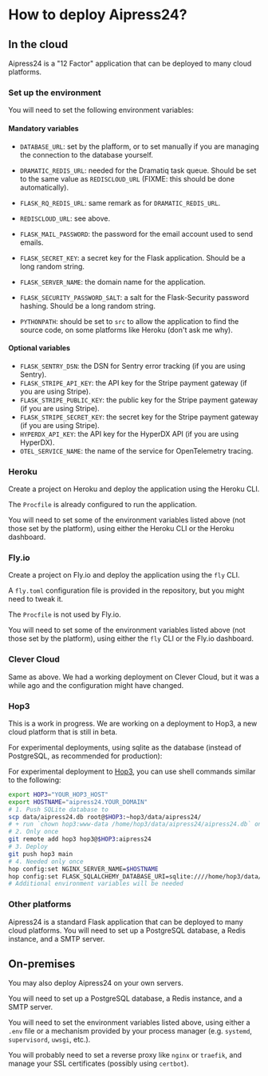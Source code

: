 # How to deploy Aipress24?

## In the cloud

Aipress24 is a "12 Factor" application that can be deployed to many cloud platforms.

### Set up the environment

You will need to set the following environment variables:

#### Mandatory variables

- `DATABASE_URL`: set by the plafform, or to set manually if you are managing the connection to the database yourself.
- `DRAMATIC_REDIS_URL`: needed for the Dramatiq task queue. Should be set to the same value as `REDISCLOUD_URL` (FIXME: this should be done automatically).
- `FLASK_RQ_REDIS_URL`: same remark as for `DRAMATIC_REDIS_URL`.
- `REDISCLOUD_URL`: see above.

- `FLASK_MAIL_PASSWORD`: the password for the email account used to send emails.
- `FLASK_SECRET_KEY`: a secret key for the Flask application. Should be a long random string.
- `FLASK_SERVER_NAME`: the domain name for the application.
- `FLASK_SECURITY_PASSWORD_SALT`: a salt for the Flask-Security password hashing. Should be a long random string.

- `PYTHONPATH`: should be set to `src` to allow the application to find the source code, on some platforms like Heroku (don't ask me why).

#### Optional variables

- `FLASK_SENTRY_DSN`: the DSN for Sentry error tracking (if you are using Sentry).
- `FLASK_STRIPE_API_KEY`: the API key for the Stripe payment gateway (if you are using Stripe).
- `FLASK_STRIPE_PUBLIC_KEY`: the public key for the Stripe payment gateway (if you are using Stripe).
- `FLASK_STRIPE_SECRET_KEY`: the secret key for the Stripe payment gateway (if you are using Stripe).
- `HYPERDX_API_KEY`: the API key for the HyperDX API (if you are using HyperDX).
- `OTEL_SERVICE_NAME`: the name of the service for OpenTelemetry tracing.

### Heroku

Create a project on Heroku and deploy the application using the Heroku CLI.

The `Procfile` is already configured to run the application.

You will need to set some of the environment variables listed above (not those set by the platform), using either the Heroku CLI or the Heroku dashboard.

### Fly.io

Create a project on Fly.io and deploy the application using the `fly` CLI.

A `fly.toml` configuration file is provided in the repository, but you might need to tweak it.

The `Procfile` is not used by Fly.io.

You will need to set some of the environment variables listed above (not those set by the platform), using either the `fly` CLI or the Fly.io dashboard.

### Clever Cloud

Same as above. We had a working deployment on Clever Cloud, but it was a while ago and the configuration might have changed.

### Hop3

This is a work in progress. We are working on a deployment to Hop3, a new cloud platform that is still in beta.

For experimental deployments, using sqlite as the database (instead of PostgreSQL, as recommended for production):

For experimental deployment to [Hop3](https://hop3.cloud/), you can use shell commands similar to the following:

```bash
export HOP3="YOUR_HOP3_HOST"
export HOSTNAME="aipress24.YOUR_DOMAIN"
# 1. Push SQLite database to
scp data/aipress24.db root@$HOP3:~hop3/data/aipress24/
# + run `chown hop3:www-data /home/hop3/data/aipress24/aipress24.db` on the server
# 2. Only once
git remote add hop3 hop3@$HOP3:aipress24
# 3. Deploy
git push hop3 main
# 4. Needed only once
hop config:set NGINX_SERVER_NAME=$HOSTNAME
hop config:set FLASK_SQLALCHEMY_DATABASE_URI=sqlite:////home/hop3/data/aipress24/aipress24.db
# Additional environment variables will be needed
```

### Other platforms

Aipress24 is a standard Flask application that can be deployed to many cloud platforms. You will need to set up a PostgreSQL database, a Redis instance, and a SMTP server.

## On-premises

You may also deploy Aipress24 on your own servers.

You will need to set up a PostgreSQL database, a Redis instance, and a SMTP server.

You will need to set the environment variables listed above, using either a `.env` file or a mechanism provided by your process manager (e.g. `systemd`, `supervisord`, `uwsgi`, etc.).

You will probably need to set a reverse proxy like `nginx` or `traefik`, and manage your SSL certificates (possibly using `certbot`).

